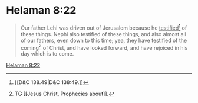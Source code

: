 # Helaman 8:22

> Our father Lehi was driven out of Jerusalem because he <u>testified</u>[^a] of these things. Nephi also testified of these things, and also almost all of our fathers, even down to this time; yea, they have testified of the <u>coming</u>[^b] of Christ, and have looked forward, and have rejoiced in his day which is to come.

[Helaman 8:22](https://www.churchofjesuschrist.org/study/scriptures/bofm/hel/8?lang=eng&id=p22#p22)


[^a]: [[D&C 138.49|D&C 138:49.]]
[^b]: TG [[Jesus Christ, Prophecies about]].

